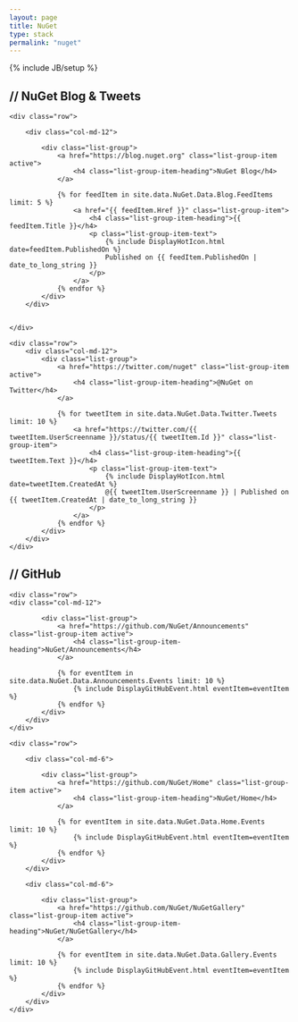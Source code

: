 ```yaml
---
layout: page
title: NuGet
type: stack
permalink: "nuget"
---
```

{% include JB/setup %}

<section>
    <h2><strong>//</strong> NuGet Blog &amp; Tweets</h2>

    <div class="row">

        <div class="col-md-12">

            <div class="list-group">
                <a href="https://blog.nuget.org" class="list-group-item active">
                    <h4 class="list-group-item-heading">NuGet Blog</h4>
                </a>
				
				{% for feedItem in site.data.NuGet.Data.Blog.FeedItems limit: 5 %}
					<a href="{{ feedItem.Href }}" class="list-group-item">
                        <h4 class="list-group-item-heading">{{ feedItem.Title }}</h4>
                        <p class="list-group-item-text">
                            {% include DisplayHotIcon.html date=feedItem.PublishedOn %}
                            Published on {{ feedItem.PublishedOn | date_to_long_string }}
                        </p>
                    </a>
				{% endfor %}
            </div>
        </div>
		
		
    </div>
	
	<div class="row"> 
        <div class="col-md-12">
            <div class="list-group">
                <a href="https://twitter.com/nuget" class="list-group-item active">
                    <h4 class="list-group-item-heading">@NuGet on Twitter</h4>
                </a>
				
				{% for tweetItem in site.data.NuGet.Data.Twitter.Tweets limit: 10 %}
					<a href="https://twitter.com/{{ tweetItem.UserScreenname }}/status/{{ tweetItem.Id }}" class="list-group-item">
                        <h4 class="list-group-item-heading">{{ tweetItem.Text }}</h4>
                        <p class="list-group-item-text">
                            {% include DisplayHotIcon.html date=tweetItem.CreatedAt %}
                            @{{ tweetItem.UserScreenname }} | Published on {{ tweetItem.CreatedAt | date_to_long_string }}
                        </p>
                    </a>
				{% endfor %}
            </div>
        </div>
	</div>
	
</section>

<section>
    <h2><strong>//</strong> GitHub</h2>

	<div class="row">
	<div class="col-md-12">

            <div class="list-group">
                <a href="https://github.com/NuGet/Announcements" class="list-group-item active">
                    <h4 class="list-group-item-heading">NuGet/Announcements</h4>
                </a>
				
				{% for eventItem in site.data.NuGet.Data.Announcements.Events limit: 10 %}
					{% include DisplayGitHubEvent.html eventItem=eventItem %}
				{% endfor %}
			</div>
        </div>
	</div>
	
    <div class="row">

        <div class="col-md-6">

            <div class="list-group">
                <a href="https://github.com/NuGet/Home" class="list-group-item active">
                    <h4 class="list-group-item-heading">NuGet/Home</h4>
                </a>
				
				{% for eventItem in site.data.NuGet.Data.Home.Events limit: 10 %}
					{% include DisplayGitHubEvent.html eventItem=eventItem %}
				{% endfor %}
			</div>
        </div>
        
        <div class="col-md-6">

            <div class="list-group">
                <a href="https://github.com/NuGet/NuGetGallery" class="list-group-item active">
                    <h4 class="list-group-item-heading">NuGet/NuGetGallery</h4>
                </a>
				
				{% for eventItem in site.data.NuGet.Data.Gallery.Events limit: 10 %}
					{% include DisplayGitHubEvent.html eventItem=eventItem %}
				{% endfor %}
			</div>
        </div>
    </div>
</section>










